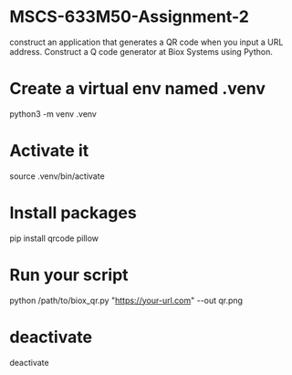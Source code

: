 # MSCS-633M50-Assignment-2
 construct an application that generates a QR code when you input a URL address. Construct a Q code generator at Biox Systems using Python. 

#  Create a virtual env named .venv
python3 -m venv .venv

# Activate it
source .venv/bin/activate

# Install packages
pip install qrcode pillow

# Run your script
python /path/to/biox_qr.py "https://your-url.com" --out qr.png

# deactivate
deactivate